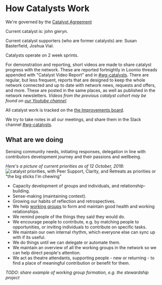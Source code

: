 # How Catalysts Work

We're governed by the [Catalyst Agreement](/agreements/catalyst.html)

Current catalyst is: john gieryn.

Current catalyst supporters (who are former catalysts) are: Susan Basterfield, Joshua Vial.

Catalysts operate on 2 week sprints.

For demonstration and reporting, short videos are made to share catalyst progress with the network. These are reported fortnightly in Loomio threads appended with "Catalyst Video Report" and in [#wg-catalysts](https://enspiral.slack.com/messages/wg-catalysts/). There are regular, but less frequent, reports that are designed to keep the whole network connected and up to date with network news, requests and offers, and more. These are posted in the same places, as well as published in the network newsletters. _Videos from the previous catalyst cohort may be found on [our Youtube channel](https://www.youtube.com/user/enspiral/videos)_.

All catalyst work is tracked on the [the Improvements board](https://waffle.io/enspiral/improvements?search=wg-catalyst).

We try to take notes in all our meetings, and share them in the Slack channel [#wg-catalysts](https://enspiral.slack.com/messages/wg-catalysts/).

## What are we doing

Sensing community needs, initiating responses, delegation in line with contributors development journey and their passions and wellbeing.

_Here's a picture of current priorities as of 12 October, 2018_:
![catalyst priorities, with Peer Support, Clarity, and Retreats as priorities or "the big sticks I'm chewing"](https://farm2.staticflickr.com/1905/45274411111_b563716ae0_b.jpg)


* Capacity development of groups and individuals, and relationship-building.
* Sense-making (maintaining context).
* Growing our habits of reflection and retrospectives.
* We help [working groups](index.md) to form and maintain good health and working relationships.
* We remind people of the things they said they would do.
* We encourage people to contribute, e.g. by matching people to opportunities, or inviting individuals to contribute on specific tasks.
* We maintain our own internal rhythm, which everyone else can sync up with if its useful.
* We do things until we can delegate or automate them.
* We maintain an overview of all the working groups in the network so we can help direct people's attention.
* We act as theatre attendants, supporting people - new or returning - to find a place of meaningful contribution or benefit for them.

*TODO: share example of working group formation, e.g. the stewardship project*
